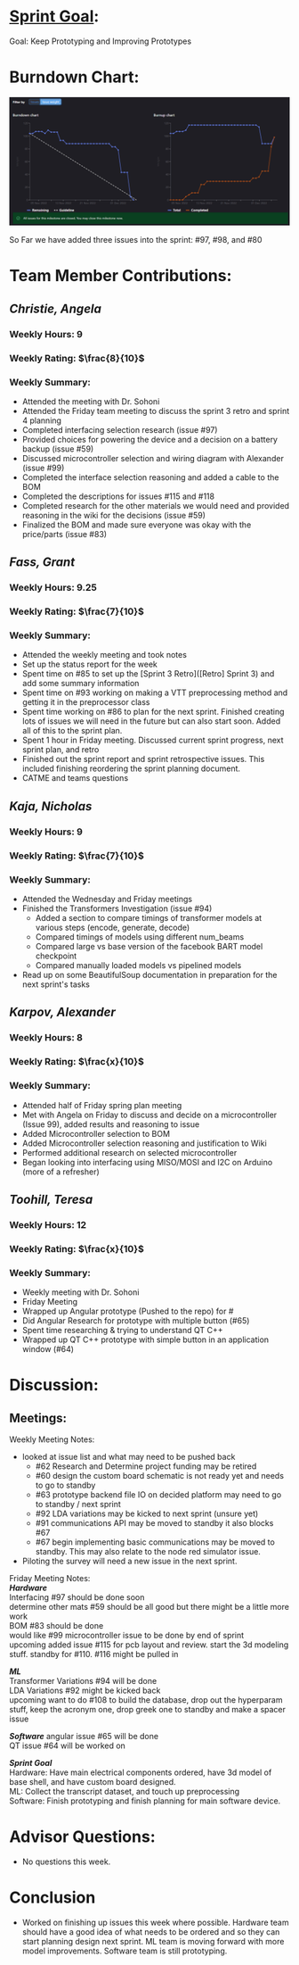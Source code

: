 # [Sprint Goal](https://gitlab.com/msoe.edu/sdl/y23-senior-design/24-transcription-study-assistant/-/milestones/3#tab-issues): 
Goal: Keep Prototyping and Improving Prototypes

# Burndown Chart:
![image](uploads/2dbd1db6033d9194a87545d6141236e8/image.png)

So Far we have added three issues into the sprint: #97, #98, and #80 

# Team Member Contributions:
## *Christie, Angela*
### Weekly Hours: 9
### Weekly Rating: $`\frac{8}{10}`$
### Weekly Summary: 
- Attended the meeting with Dr. Sohoni
- Attended the Friday team meeting to discuss the sprint 3 retro and sprint 4 planning
- Completed interfacing selection research (issue #97)
- Provided choices for powering the device and a decision on a battery backup (issue #59)
- Discussed microcontroller selection and wiring diagram with Alexander (issue #99)
- Completed the interface selection reasoning and added a cable to the BOM
- Completed the descriptions for issues #115 and #118
- Completed research for the other materials we would need and provided reasoning in the wiki for the decisions (issue #59)
- Finalized the BOM and made sure everyone was okay with the price/parts (issue #83)

## *Fass, Grant*
### Weekly Hours: 9.25
### Weekly Rating: $`\frac{7}{10}`$
### Weekly Summary:
- Attended the weekly meeting and took notes
- Set up the status report for the week
- Spent time on #85 to set up the [Sprint 3 Retro]([Retro] Sprint 3) and add some summary information
- Spent time on #93 working on making a VTT preprocessing method and getting it in the preprocessor class
- Spent time working on #86 to plan for the next sprint. Finished creating lots of issues we will need in the future but can also start soon. Added all of this to the sprint plan.
- Spent 1 hour in Friday meeting. Discussed current sprint progress, next sprint plan, and retro
- Finished out the sprint report and sprint retrospective issues. This included finishing reordering the sprint planning document.
- CATME and teams questions

## *Kaja, Nicholas*
### Weekly Hours: 9
### Weekly Rating: $`\frac{7}{10}`$
### Weekly Summary: 
- Attended the Wednesday and Friday meetings
- Finished the Transformers Investigation (issue #94)
  - Added a section to compare timings of transformer models at various steps (encode, generate, decode) 
  - Compared timings of models using different num_beams
  - Compared large vs base version of the facebook BART model checkpoint
  - Compared manually loaded models vs pipelined models
- Read up on some BeautifulSoup documentation in preparation for the next sprint's tasks 


## *Karpov, Alexander*
### Weekly Hours: 8
### Weekly Rating: $`\frac{x}{10}`$
### Weekly Summary:
- Attended half of Friday spring plan meeting
- Met with Angela on Friday to discuss and decide on a microcontroller (Issue 99), added results and reasoning to issue
- Added Microcontroller selection to BOM
- Added Microcontroller selection reasoning and justification to Wiki
- Performed additional research on selected microcontroller
- Began looking into interfacing using MISO/MOSI and I2C on Arduino (more of a refresher)

## *Toohill, Teresa*
### Weekly Hours: 12
### Weekly Rating: $`\frac{x}{10}`$
### Weekly Summary:
- Weekly meeting with Dr. Sohoni
- Friday Meeting
- Wrapped up Angular prototype (Pushed to the repo) for #
- Did Angular Research for prototype with multiple button (#65)
- Spent time researching & trying to understand QT C++
- Wrapped up QT C++ prototype with simple button in an application window (#64)

# Discussion:
## Meetings:
Weekly Meeting Notes:
- looked at issue list and what may need to be pushed back
  - #62 Research and Determine project funding may be retired
  - #60 design the custom board schematic is not ready yet and needs to go to standby
  - #63 prototype backend file IO on decided platform may need to go to standby / next sprint
  - #92 LDA variations may be kicked to next sprint (unsure yet)
  - #91 communications API may be moved to standby it also blocks #67 
  - #67 begin implementing basic communications may be moved to standby. This may also relate to the node red simulator issue.
- Piloting the survey will need a new issue in the next sprint.

Friday Meeting Notes:  
***Hardware***   
Interfacing #97 should be done soon  
determine other mats #59 should be all good but there might be a little more work  
BOM #83 should be done  
would like #99 microcontroller issue to be done by end of sprint  
upcoming added issue #115 for pcb layout and review. start the 3d modeling stuff. standby for #110. #116 might be pulled in  

***ML***   
Transformer Variations #94 will be done  
LDA Variations #92 might be kicked back  
upcoming want to do #108 to build the database, drop out the hyperparam stuff, keep the acronym one, drop greek one to standby and make a spacer issue  

***Software***
angular issue #65 will be done  
QT issue #64 will be worked on  

***Sprint Goal***   
Hardware: Have main electrical components ordered, have 3d model of base shell, and have custom board designed.  
ML: Collect the transcript dataset, and touch up preprocessing  
Software: Finish prototyping and finish planning for main software device.  

# Advisor Questions:
- No questions this week.

# Conclusion
- Worked on finishing up issues this week where possible. Hardware team should have a good idea of what needs to be ordered and so they can start planning design next sprint. ML team is moving forward with more model improvements. Software team is still prototyping.














